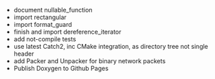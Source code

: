 - document nullable_function
- import rectangular
- import format_guard
- finish and import dereference_iterator
- add not-compile tests
- use latest Catch2, inc CMake integration, as directory tree not single header
- add Packer and Unpacker for binary network packets
- Publish Doxygen to Github Pages
